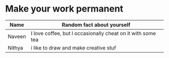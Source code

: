 # Make your work permanent

| Name        | Random fact about yourself     |
|-------------|--------|
| Naveen     | I love coffee, but I occasionally cheat on it with some tea |
|Nithya      |i like to draw and make creative stuf|
